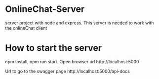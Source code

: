 # OnlineChat-Server

server project with node and express. This server is needed to work with the onlineChat client

# How to start the server

<p>npm install, npm run start. Open browser url http://localhost:5000 </p>
<p>Url to go to the swagger page http://localhost:5000/api-docs </p>
